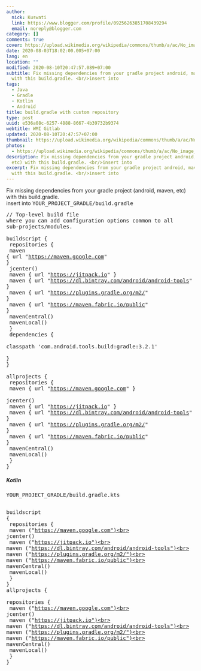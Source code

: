 ```yaml
---
author:
  nick: Kuswati
  link: https://www.blogger.com/profile/09256263851708439294
  email: noreply@blogger.com
category: []
comments: true
cover: https://upload.wikimedia.org/wikipedia/commons/thumb/a/ac/No_image_available.svg/2048px-No_image_available.svg.png
date: 2020-08-03T18:02:00.005+07:00
lang: en
location: ""
modified: 2020-08-10T20:47:57.089+07:00
subtitle: Fix missing dependencies from your gradle project android, maven, etc)
  with this build.gradle. <br/>insert into
tags:
  - Java
  - Gradle
  - Kotlin
  - Android
title: build.gradle with custom repository
type: post
uuid: e536a08c-6257-4888-8667-4b39732b9374
webtitle: WMI Gitlab
updated: 2020-08-10T20:47:57+07:00
thumbnail: https://upload.wikimedia.org/wikipedia/commons/thumb/a/ac/No_image_available.svg/2048px-No_image_available.svg.png
photos:
  - https://upload.wikimedia.org/wikipedia/commons/thumb/a/ac/No_image_available.svg/2048px-No_image_available.svg.png
description: Fix missing dependencies from your gradle project android, maven,
  etc) with this build.gradle. <br/>insert into
excerpt: Fix missing dependencies from your gradle project android, maven, etc)
  with this build.gradle. <br/>insert into
---
```


Fix missing dependencies from your gradle project (android, maven, etc) with this build.gradle. <br>insert into <kbd>YOUR_PROJECT_GRADLE/build.gradle</kbd> <pre>// Top-level build file where you can add configuration options common to all sub-projects/modules.<br><br>buildscript {<br>    repositories {<br>        maven { url "https://maven.google.com" }<br>        jcenter()<br>        maven { url "https://jitpack.io" }<br>        maven { url "https://dl.bintray.com/android/android-tools" }<br>        maven { url "https://plugins.gradle.org/m2/" }<br>        maven { url "https://maven.fabric.io/public" }<br>        mavenCentral()<br>        mavenLocal()<br>    }<br>    dependencies {<br>        classpath 'com.android.tools.build:gradle:3.2.1'<br>    }<br>}<br><br>allprojects {<br>    repositories {<br>        maven { url "https://maven.google.com" }<br>        jcenter()<br>        maven { url "https://jitpack.io" }<br>        maven { url "https://dl.bintray.com/android/android-tools" }<br>        maven { url "https://plugins.gradle.org/m2/" }<br>        maven { url "https://maven.fabric.io/public" }<br>        mavenCentral()<br>        mavenLocal()<br>    }<br>}<br></pre> <h5>Kotlin</h5><kbd>YOUR_PROJECT_GRADLE/build.gradle.kts</kbd><pre><br>buildscript {<br>    repositories {<br>        maven ("https://maven.google.com")<br>        jcenter()<br>        maven ("https://jitpack.io")<br>        maven ("https://dl.bintray.com/android/android-tools")<br>        maven ("https://plugins.gradle.org/m2/")<br>        maven ("https://maven.fabric.io/public")<br>        mavenCentral()<br>        mavenLocal()<br>    }<br>}<br>allprojects {<br>    repositories {<br>        maven ("https://maven.google.com")<br>        jcenter()<br>        maven ("https://jitpack.io")<br>        maven ("https://dl.bintray.com/android/android-tools")<br>        maven ("https://plugins.gradle.org/m2/")<br>        maven ("https://maven.fabric.io/public")<br>        mavenCentral()<br>        mavenLocal()<br>    }<br>}<br></pre>